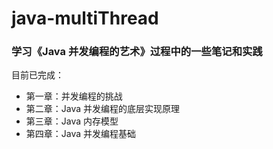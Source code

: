 # java-multiThread

### 学习《Java 并发编程的艺术》过程中的一些笔记和实践

目前已完成：

* 第一章：并发编程的挑战
* 第二章：Java 并发编程的底层实现原理
* 第三章：Java 内存模型
* 第四章：Java 并发编程基础

​	